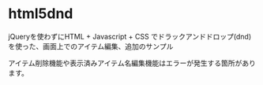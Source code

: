 # html5dnd

jQueryを使わずにHTML + Javascript + CSS でドラックアンドドロップ(dnd)を使った、画面上でのアイテム編集、追加のサンプル

アイテム削除機能や表示済みアイテム名編集機能はエラーが発生する箇所があります。
